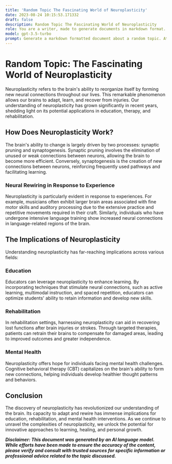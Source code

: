 ```yaml
---
title: 'Random Topic The Fascinating World of Neuroplasticity'
date: 2023-08-24 10:15:53.171332
draft: false
description: Random Topic The Fascinating World of Neuroplasticity
role: You are a writer, made to generate documents in markdown format. It is very important that all of the documents you generate are in valid markdown format.
model: gpt-3.5-turbo
prompt: Generate a markdown formatted document about a random topic. At the bottom, include a disclaimer explaining that the document was generated by you. The first line of the document should be the title. Make sure that the entire document is in proper markdown format, using a mix of various tags to make the document visually appealing.
---
```


# Random Topic: The Fascinating World of Neuroplasticity

Neuroplasticity refers to the brain's ability to reorganize itself by forming new neural connections throughout our lives. This remarkable phenomenon allows our brains to adapt, learn, and recover from injuries. Our understanding of neuroplasticity has grown significantly in recent years, shedding light on its potential applications in education, therapy, and rehabilitation.

## How Does Neuroplasticity Work?

The brain's ability to change is largely driven by two processes: synaptic pruning and synaptogenesis. Synaptic pruning involves the elimination of unused or weak connections between neurons, allowing the brain to become more efficient. Conversely, synaptogenesis is the creation of new connections between neurons, reinforcing frequently used pathways and facilitating learning.

### Neural Rewiring in Response to Experience

Neuroplasticity is particularly evident in response to experiences. For example, musicians often exhibit larger brain areas associated with fine motor skills and auditory processing due to the extensive practice and repetitive movements required in their craft. Similarly, individuals who have undergone intensive language training show increased neural connections in language-related regions of the brain.

## The Implications of Neuroplasticity

Understanding neuroplasticity has far-reaching implications across various fields:

### Education

Educators can leverage neuroplasticity to enhance learning. By incorporating techniques that stimulate neural connections, such as active learning, multimodal instruction, and spaced repetition, educators can optimize students' ability to retain information and develop new skills.

### Rehabilitation

In rehabilitation settings, harnessing neuroplasticity can aid in recovering lost functions after brain injuries or strokes. Through targeted therapies, patients can retrain their brains to compensate for damaged areas, leading to improved outcomes and greater independence.

### Mental Health

Neuroplasticity offers hope for individuals facing mental health challenges. Cognitive behavioral therapy (CBT) capitalizes on the brain's ability to form new connections, helping individuals develop healthier thought patterns and behaviors.

## Conclusion

The discovery of neuroplasticity has revolutionized our understanding of the brain. Its capacity to adapt and rewire has immense implications for education, rehabilitation, and mental health interventions. As we continue to unravel the complexities of neuroplasticity, we unlock the potential for innovative approaches to learning, healing, and personal growth.

***Disclaimer: This document was generated by an AI language model. While efforts have been made to ensure the accuracy of the content, please verify and consult with trusted sources for specific information or professional advice related to the topic discussed.***